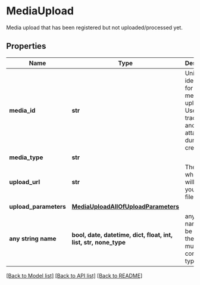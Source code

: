 # MediaUpload

Media upload that has been registered but not uploaded/processed yet.

## Properties
Name | Type | Description | Notes
------------ | ------------- | ------------- | -------------
**media_id** | **str** | Unique identifier for this media upload. Used to track status and for attaching during Pin creation. | [optional] 
**media_type** | **str** |  | [optional] 
**upload_url** | **str** | The URL where you will POST your media file. | [optional] 
**upload_parameters** | [**MediaUploadAllOfUploadParameters**](MediaUploadAllOfUploadParameters.md) |  | [optional] 
**any string name** | **bool, date, datetime, dict, float, int, list, str, none_type** | any string name can be used but the value must be the correct type | [optional]

[[Back to Model list]](../README.md#documentation-for-models) [[Back to API list]](../README.md#documentation-for-api-endpoints) [[Back to README]](../README.md)


